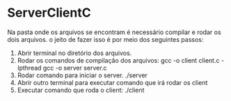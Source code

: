 # ServerClientC

Na pasta onde os arquivos se encontram é necessário compilar e rodar os dois arquivos. o
jeito de fazer isso é por meio dos seguintes passos:
1. Abrir terminal no diretório dos arquivos.
2. Rodar os comandos de compilação dos arquivos:
gcc -o client client.c -lpthread
gcc -o server server.c
3. Rodar comando para iniciar o server.
  ./server
4. Abrir outro terminal para executar comando que irá rodar os client
5. Executar comando que roda o client:
  ./client
